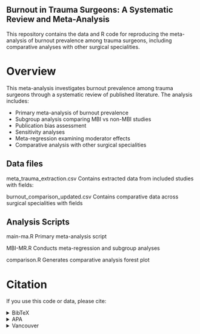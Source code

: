 ## Burnout in Trauma Surgeons: A Systematic Review and Meta-Analysis

This repository contains the data and R code for reproducing the meta-analysis of burnout prevalence among trauma surgeons, including comparative analyses with other surgical specialities.

# Overview

This meta-analysis investigates burnout prevalence among trauma surgeons through a systematic review of published literature. The analysis includes:

* Primary meta-analysis of burnout prevalence 
* Subgroup analysis comparing MBI vs non-MBI studies
* Publication bias assessment
* Sensitivity analyses
* Meta-regression examining moderator effects
* Comparative analysis with other surgical specialities

## Data files
meta_trauma_extraction.csv
Contains extracted data from included studies with fields:

burnout_comparison_updated.csv
Contains comparative data across surgical specialities with fields

## Analysis Scripts
main-ma.R
Primary meta-analysis script

MBI-MR.R
Conducts meta-regression and subgroup analyses

comparison.R
Generates comparative analysis forest plot

# Citation
If you use this code or data, please cite:

<details>
<summary>BibTeX</summary>
<pre><code>@article{kirdarsmith2024burnout,
  title={Prevalence of burnout among Trauma Surgeons: A systematic review and meta-analysis},
  author={Kirdar-Smith, Sebastian Knight, Alec and Twumasi, Ricardo},
  journal={[Journal Pending]},
  year={2024},
  publisher={[Publisher Pending]},
  doi={[DOI Pending]}
}
</code></pre>
</details>
<details>
<summary>APA</summary>
<pre><code>Kirdar-Smith, S., Knight, A., & Twumasi, R. (2024). Prevalence of burnout among Trauma Surgeons: A systematic review and meta-analysis. [Journal Pending].</code></pre>
</details>
<details>
<summary>Vancouver</summary>
<pre><code>Kirdar-Smith S, Knight A, Twumasi R. Prevalence of burnout among Trauma Surgeons: A systematic review and meta-analysis. [Journal Pending]. 2024.</code></pre>
</details>
